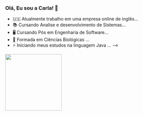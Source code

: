 ### Olá, Eu sou a Carla!  👋

- 🇺🇸  Atualmente trabalho em uma  empresa online de inglês...
- 📚  Cursando Analise e desenvolvimento de Sistemas...
- 🖥️  Cursando Pós em Engenharia de Software...
- 🌱  Formada em Ciências Biológicas ...
- ⚡ Iniciando meus estudos na linguagem Java ...
-->
 <div>
  <a href="https://github.com/carlaallmeida">
  <img height="180em" src="https://github-readme-stats.vercel.app/api?username=carlaallmeida&show_icons=true&theme=cobalt&include_all_commits=true&count_private=true"/>
</div>
